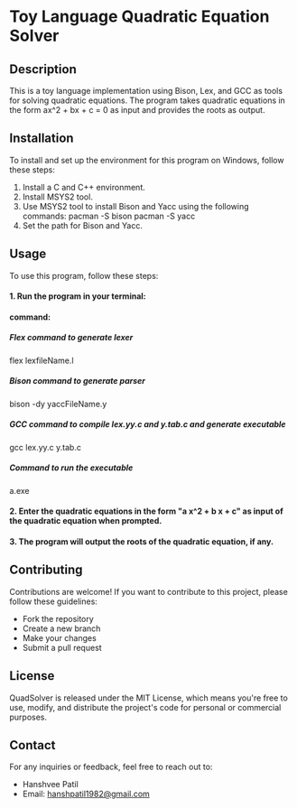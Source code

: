 # Toy Language Quadratic Equation Solver

## Description

This is a toy language implementation using Bison, Lex, and GCC as tools for solving quadratic equations. The program takes quadratic equations in the form ax^2 + bx + c = 0 as input and provides the roots as output.

## Installation

To install and set up the environment for this program on Windows, follow these steps:

1. Install a C and C++ environment.
2. Install MSYS2 tool.
3. Use MSYS2 tool to install Bison and Yacc using the following commands:
pacman -S bison
pacman -S yacc
4. Set the path for Bison and Yacc.

## Usage

To use this program, follow these steps:

#### 1. Run the program in your terminal:
#### command:
##### Flex command to generate lexer
flex lexfileName.l

##### Bison command to generate parser
bison -dy yaccFileName.y

##### GCC command to compile lex.yy.c and y.tab.c and generate executable
gcc lex.yy.c y.tab.c 

##### Command to run the executable
a.exe

#### 2. Enter the quadratic equations in the form "a x^2 + b x + c"  as input of the quadratic equation when prompted.
#### 3. The program will output the roots of the quadratic equation, if any.

## Contributing

Contributions are welcome! If you want to contribute to this project, please follow these guidelines:
- Fork the repository
- Create a new branch
- Make your changes
- Submit a pull request

## License

QuadSolver is released under the MIT License, which means you're free to use, modify, and distribute the project's code for personal or commercial purposes.

## Contact

For any inquiries or feedback, feel free to reach out to:
- Hanshvee Patil
- Email: hanshpatil1982@gmail.com


